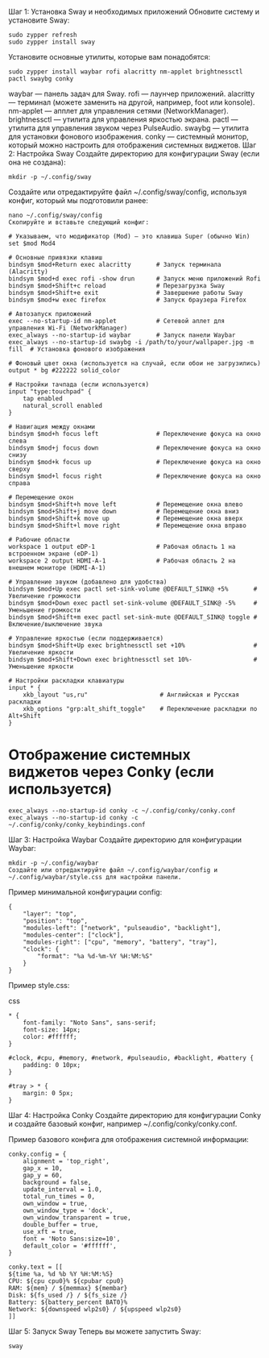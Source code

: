 Шаг 1: Установка Sway и необходимых приложений
Обновите систему и установите Sway:

```
sudo zypper refresh
sudo zypper install sway
```
Установите основные утилиты, которые вам понадобятся:

```
sudo zypper install waybar rofi alacritty nm-applet brightnessctl pactl swaybg conky
```
waybar — панель задач для Sway.
rofi — лаунчер приложений.
alacritty — терминал (можете заменить на другой, например, foot или konsole).
nm-applet — апплет для управления сетями (NetworkManager).
brightnessctl — утилита для управления яркостью экрана.
pactl — утилита для управления звуком через PulseAudio.
swaybg — утилита для установки фонового изображения.
conky — системный монитор, который можно настроить для отображения системных виджетов.
Шаг 2: Настройка Sway
Создайте директорию для конфигурации Sway (если она не создана):

```
mkdir -p ~/.config/sway
```
Создайте или отредактируйте файл ~/.config/sway/config, используя конфиг, который мы подготовили ранее:

```
nano ~/.config/sway/config
Скопируйте и вставьте следующий конфиг:
```
```
# Указываем, что модификатор (Mod) — это клавиша Super (обычно Win)
set $mod Mod4

# Основные привязки клавиш
bindsym $mod+Return exec alacritty       # Запуск терминала (Alacritty)
bindsym $mod+d exec rofi -show drun      # Запуск меню приложений Rofi
bindsym $mod+Shift+c reload              # Перезагрузка Sway
bindsym $mod+Shift+e exit                # Завершение работы Sway
bindsym $mod+w exec firefox              # Запуск браузера Firefox

# Автозапуск приложений
exec --no-startup-id nm-applet           # Сетевой аплет для управления Wi-Fi (NetworkManager)
exec_always --no-startup-id waybar       # Запуск панели Waybar
exec_always --no-startup-id swaybg -i /path/to/your/wallpaper.jpg -m fill  # Установка фонового изображения

# Фоновый цвет окна (используется на случай, если обои не загрузились)
output * bg #222222 solid_color

# Настройки тачпада (если используется)
input "type:touchpad" {
    tap enabled
    natural_scroll enabled
}

# Навигация между окнами
bindsym $mod+h focus left                # Переключение фокуса на окно слева
bindsym $mod+j focus down                # Переключение фокуса на окно снизу
bindsym $mod+k focus up                  # Переключение фокуса на окно сверху
bindsym $mod+l focus right               # Переключение фокуса на окно справа

# Перемещение окон
bindsym $mod+Shift+h move left           # Перемещение окна влево
bindsym $mod+Shift+j move down           # Перемещение окна вниз
bindsym $mod+Shift+k move up             # Перемещение окна вверх
bindsym $mod+Shift+l move right          # Перемещение окна вправо

# Рабочие области
workspace 1 output eDP-1                 # Рабочая область 1 на встроенном экране (eDP-1)
workspace 2 output HDMI-A-1              # Рабочая область 2 на внешнем мониторе (HDMI-A-1)

# Управление звуком (добавлено для удобства)
bindsym $mod+Up exec pactl set-sink-volume @DEFAULT_SINK@ +5%       # Увеличение громкости
bindsym $mod+Down exec pactl set-sink-volume @DEFAULT_SINK@ -5%     # Уменьшение громкости
bindsym $mod+Shift+m exec pactl set-sink-mute @DEFAULT_SINK@ toggle # Включение/выключение звука

# Управление яркостью (если поддерживается)
bindsym $mod+Shift+Up exec brightnessctl set +10%                   # Увеличение яркости
bindsym $mod+Shift+Down exec brightnessctl set 10%-                 # Уменьшение яркости

# Настройки раскладки клавиатуры
input * {
    xkb_layout "us,ru"                    # Английская и Русская раскладки
    xkb_options "grp:alt_shift_toggle"    # Переключение раскладки по Alt+Shift
}
```

# Отображение системных виджетов через Conky (если используется)
```
exec_always --no-startup-id conky -c ~/.config/conky/conky.conf
exec_always --no-startup-id conky -c ~/.config/conky/conky_keybindings.conf
```
Шаг 3: Настройка Waybar
Создайте директорию для конфигурации Waybar:

```
mkdir -p ~/.config/waybar
Создайте или отредактируйте файл ~/.config/waybar/config и ~/.config/waybar/style.css для настройки панели.
```
Пример минимальной конфигурации config:

```
{
    "layer": "top",
    "position": "top",
    "modules-left": ["network", "pulseaudio", "backlight"],
    "modules-center": ["clock"],
    "modules-right": ["cpu", "memory", "battery", "tray"],
    "clock": {
        "format": "%a %d-%m-%Y %H:%M:%S"
    }
}
```
Пример style.css:

css
```
* {
    font-family: "Noto Sans", sans-serif;
    font-size: 14px;
    color: #ffffff;
}

#clock, #cpu, #memory, #network, #pulseaudio, #backlight, #battery {
    padding: 0 10px;
}

#tray > * {
    margin: 0 5px;
}
```
Шаг 4: Настройка Conky
Создайте директорию для конфигурации Conky и создайте базовый конфиг, например ~/.config/conky/conky.conf.

Пример базового конфига для отображения системной информации:

```
conky.config = {
    alignment = 'top_right',
    gap_x = 10,
    gap_y = 60,
    background = false,
    update_interval = 1.0,
    total_run_times = 0,
    own_window = true,
    own_window_type = 'dock',
    own_window_transparent = true,
    double_buffer = true,
    use_xft = true,
    font = 'Noto Sans:size=10',
    default_color = '#ffffff',
}

conky.text = [[
${time %a, %d %b %Y %H:%M:%S}
CPU: ${cpu cpu0}% ${cpubar cpu0}
RAM: ${mem} / ${memmax} ${membar}
Disk: ${fs_used /} / ${fs_size /}
Battery: ${battery_percent BAT0}%
Network: ${downspeed wlp2s0} / ${upspeed wlp2s0}
]]
```
Шаг 5: Запуск Sway
Теперь вы можете запустить Sway:

```
sway
```
